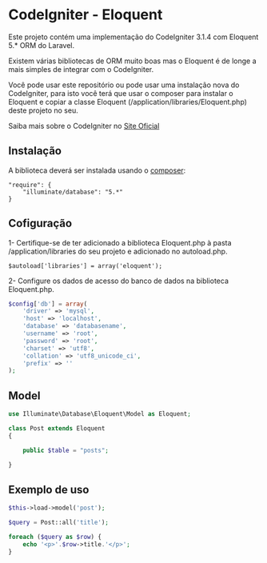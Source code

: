 # CodeIgniter - Eloquent

Este projeto contém uma implementação do CodeIgniter 3.1.4 com Eloquent 5.* ORM do Laravel.

Existem várias bibliotecas de ORM muito boas mas o Eloquent é de longe a mais simples de integrar com o CodeIgniter.

Você pode usar este repositório ou pode usar uma instalação nova do CodeIgniter, para isto você terá que usar o composer para instalar o Eloquent e copiar a classe Eloquent (/application/libraries/Eloquent.php) deste projeto no seu.

Saiba mais sobre o CodeIgniter no [Site Oficial](http://codeigniter.com)

## Instalação

A biblioteca deverá ser instalada usando o [composer](https://packagist.org/packages/illuminate/database):

```
"require": {
    "illuminate/database": "5.*"
}
```

## Cofiguração

1- Certifique-se de ter adicionado a biblioteca Eloquent.php à pasta /application/libraries do seu projeto e adicionado no autoload.php.

``$autoload['libraries'] = array('eloquent');``

2- Configure os dados de acesso do banco de dados na biblioteca Eloquent.php.

```php
$config['db'] = array(
    'driver' => 'mysql',
    'host' => 'localhost',
    'database' => 'databasename',
    'username' => 'root',
    'password' => 'root',
    'charset' => 'utf8',
    'collation' => 'utf8_unicode_ci',
    'prefix' => ''
);
```

## Model

```php
use Illuminate\Database\Eloquent\Model as Eloquent;

class Post extends Eloquent
{

    public $table = "posts";

}
```

## Exemplo de uso

```php
$this->load->model('post');

$query = Post::all('title');

foreach ($query as $row) {
    echo '<p>'.$row->title.'</p>';
}
```